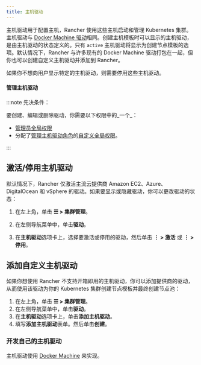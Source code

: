```yaml
---
title: 主机驱动
---
```


主机驱动用于配置主机，Rancher 使用这些主机启动和管理 Kubernetes 集群。主机驱动与 [Docker Machine 驱动](https://github.com/docker/docs/blob/vnext-engine/machine/drivers/index.md)相同。创建主机模板时可以显示的主机驱动，是由主机驱动的状态定义的。只有 `active` 主机驱动将显示为创建节点模板的选项。默认情况下，Rancher 与许多现有的 Docker Machine 驱动打包在一起，但你也可以创建自定义主机驱动并添加到 Rancher。

如果你不想向用户显示特定的主机驱动，则需要停用这些主机驱动。

#### 管理主机驱动

:::note 先决条件：

要创建、编辑或删除驱动，你需要以下权限中的_一个_：

- [管理员全局权限](../manage-role-based-access-control-rbac/global-permissions.md)
- 分配了[管理主机驱动角色](../manage-role-based-access-control-rbac/global-permissions.md)的[自定义全局权限](../manage-role-based-access-control-rbac/global-permissions.md#自定义全局权限)。

:::

## 激活/停用主机驱动

默认情况下，Rancher 仅激活主流云提供商 Amazon EC2、Azure、DigitalOcean 和 vSphere 的驱动。如果要显示或隐藏驱动，你可以更改驱动的状态：

1. 在左上角，单击 **☰ > 集群管理**。

2. 在左侧导航菜单中，单击**驱动**。

2. 在**主机驱动**选项卡上，选择要激活或停用的驱动，然后单击 **⋮ > 激活** 或 **⋮ > 停用**。

## 添加自定义主机驱动

如果你想使用 Rancher 不支持开箱即用的主机驱动，你可以添加提供商的驱动，从而使用该驱动为你的 Kubernetes 集群创建节点模板并最终创建节点池：

1. 在左上角，单击 **☰ > 集群管理**。
1. 在左侧导航菜单中，单击**驱动**。
1. 在**主机驱动**选项卡上，单击**添加主机驱动**。
1. 填写**添加主机驱动**表单。然后单击**创建**。

### 开发自己的主机驱动

主机驱动使用 [Docker Machine](https://github.com/docker/docs/blob/vnext-engine/machine/overview.md) 来实现。
